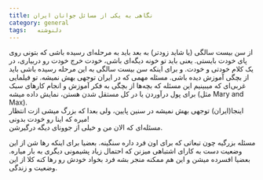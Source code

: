 ```yaml
---
title: نگاهی به یکی از مسائل جوانان ایران
category: general
tags:   دلنوشته
---
```


از سن بیست سالگی (یا شاید زودتر) به بعد باید به مرحله‌ای رسیده باشی که بتونی روی پای خودت بایستی. یعنی باید تو خونه دیگه‌ای باشی، خودت خرج خودت رو دربیاری، در یک کلام خودتی و خودت. و برای اینکه سن بیست سالگی به این مرحله رسیده باشی باید از بچگی آموزش دیده باشی. مسئله مهمی که در ایران توجهی بهش نمیشه. تو فیلمایی غربی‌ای که میبینیم این مسئله که بچه‌ها از بچگی به فکر آموزش و انجام کارهای سبک برای پول درآوردن یا در کل مستقل شدن هستن، نمایش داده میشه (مثل Mary and Max).<br />
اینجا(ایران) توجهی بهش نمیشه در سنین پایین، ولی بعدا که بزرگ میشی ازت انتظار میره که اینا رو خودت بدونی!<br />
مسئله‌ای که الان من و خیلی از جوونای دیگه درگیرشن. <br />

مسئله بزرگیه چون تبعاتی که برای اون فرد داره سنگینه. بعضیا برای اینکه رها شن از این وضعیت دست به کارای اشتباهی میزنن که احتمال زیاد پشیمونی دیگری به بار میاره. بعضیا افسرده میشن و این هم ممکنه منجر بشه فرد بخواد خودش رو رها کنه کلا از این وضعیت و زندگی.<br />







